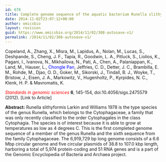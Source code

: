```yaml
---
id: 678
title: Complete genome sequence of the aquatic bacterium Runella slithyformis type strain (LSU 4(T))
date: 2014-11-02T23:07:12+00:00
author: omicsbio
layout: revision
guid: https://www.omicsbio.org/2014/11/02/308-autosave-v1/
permalink: /2014/11/02/308-autosave-v1/
---
```

Copeland, A., Zhang, X., Misra, M., Lapidus, A., Nolan, M., Lucas, S., Deshpande, S., Cheng, J. F., Tapia, R., Goodwin, L. A., Pitluck, S., Liolios, K., Pagani, I., Ivanova, N., Mikhailova, N., Pati, A., Chen, A., Palaniappan, K., Land, M., Hauser, L., <span style="color: #0000ff;">Chongle Pan</span>, Jeffries, C. D., Detter, J. C., Brambilla, E. M., Rohde, M., Djao, O. D., Goker, M., Sikorski, J., Tindall, B. J., Woyke, T., Bristow, J., Eisen, J. A., Markowitz, V., Hugenholtz, P., Kyrpides, N. C., Klenk, H. P. & Mavromatis, K.

<span style="color: #ff0000;"><em>Standards in genomic sciences</em> </span>**6**, 145-154, doi:10.4056/sigs.2475579 (2012). [Link to Article]

<!--more-->

**Abstract:** Runella slithyformis Larkin and Williams 1978 is the type species of the genus Runella, which belongs to the Cytophagaceae, a family that was only recently classified to the order Cytophagales in the class Cytophagia. The species is of interest because it is able to grow at temperatures as low as 4 degrees C. This is the first completed genome sequence of a member of the genus Runella and the sixth sequence from the family Cytophagaceae. The 6,919,729 bp long genome consists of a 6.6 Mbp circular genome and five circular plasmids of 38.8 to 107.0 kbp length, harboring a total of 5,974 protein-coding and 51 RNA genes and is a part of the Genomic Encyclopedia of Bacteria and Archaea project.